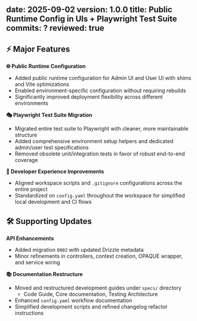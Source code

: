 date: 2025-09-02
version: 1.0.0
title: Public Runtime Config in UIs + Playwright Test Suite
commits: ?
reviewed: true
---

## ⚡ Major Features

**🌐 Public Runtime Configuration**
- Added public runtime configuration for Admin UI and User UI with shims and Vite optimizations
- Enabled environment-specific configuration without requiring rebuilds
- Significantly improved deployment flexibility across different environments

**🎭 Playwright Test Suite Migration**
- Migrated entire test suite to Playwright with cleaner, more maintainable structure
- Added comprehensive environment setup helpers and dedicated admin/user test specifications
- Removed obsolete unit/integration tests in favor of robust end-to-end coverage

**🔧 Developer Experience Improvements**
- Aligned workspace scripts and `.gitignore` configurations across the entire project
- Standardized on `config.yaml` throughout the workspace for simplified local development and CI flows

## 🛠️ Supporting Updates

**API Enhancements**
- Added migration `0002` with updated Drizzle metadata
- Minor refinements in controllers, context creation, OPAQUE wrapper, and service wiring

**📚 Documentation Restructure**
- Moved and restructured development guides under `specs/` directory
  - Code Guide, Core documentation, Testing Architecture
- Enhanced `config.yaml` workflow documentation  
- Simplified development scripts and refined changelog refactor instructions
